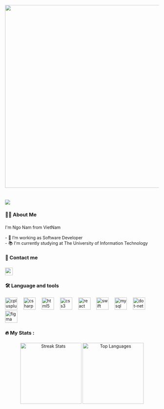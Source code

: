 
<div align="center">
  <img height="600" src="https://www.icegif.com/wp-content/uploads/2023/10/icegif-27.gif"  />
</div>

<h1 align="left">
    <img src="https://readme-typing-svg.herokuapp.com/?font=Righteous&size=35&center=false&vCenter=true&width=500&height=70&duration=4000&lines=Hi+There!+👋;+I'm+Ngo+Nam!;" />
</h1>

###

<h3 align="left">🧑‍💻  About Me</h3>

###

<p align="left">I'm Ngo Nam from VietNam<br><br>- 🔭 I’m working as Software Developer<br>- 📚 I'm currently studying at The University of Information Technology</p>

###

<h3 align="left">💬  Contact me</h3>

###

<div align="left">
  <a href="namngo102003@gmail.com" target="_blank">
    <img src="https://img.shields.io/static/v1?message=Gmail&logo=gmail&label=&color=D14836&logoColor=white&labelColor=&style=for-the-badge" height="25" alt="gmail logo"  />
  </a>
</div>

###

<h3 align="left">🛠 Language and tools</h3>

###

<div align="left">
  <img src="https://skillicons.dev/icons?i=cpp" height="40" alt="cplusplus logo"  />
  <img width="12" />
  <img src="https://skillicons.dev/icons?i=cs" height="40" alt="csharp logo"  />
  <img width="12" />
  <img src="https://skillicons.dev/icons?i=html" height="40" alt="html5 logo"  />
  <img width="12" />
  <img src="https://skillicons.dev/icons?i=css" height="40" alt="css3 logo"  />
  <img width="12" />
  <img src="https://skillicons.dev/icons?i=react" height="40" alt="react logo"  />
  <img width="12" />
  <img src="https://skillicons.dev/icons?i=swift" height="40" alt="swift logo"  />
  <img width="12" />
  <img src="https://skillicons.dev/icons?i=mysql" height="40" alt="mysql logo"  />
  <img width="12" />
  <img src="https://skillicons.dev/icons?i=dotnet" height="40" alt="dot-net logo"  />
  <img width="12" />
  <img src="https://skillicons.dev/icons?i=figma" height="40" alt="figma logo"  />
</div>

###

<h3 align="left">🔥   My Stats :</h3>

###

<div align="center">
  <img src="https://github-readme-stats.vercel.app/api?username=dunoiww&theme=gruvbox_light&hide_border=false&include_all_commits=false&count_private=false" alt="Streak Stats" style="height: 200px; object-fit: cover;">
  <img src="https://github-readme-stats.vercel.app/api/top-langs/?username=dunoiww&theme=gruvbox_light&hide_border=false&include_all_commits=false&count_private=false&layout=compact" alt="Top Languages" style="height: 200px; object-fit: cover;">
</div>


###
